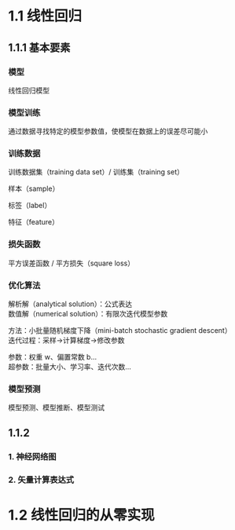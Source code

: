 # 1.1 线性回归
## 1.1.1 基本要素
### 模型
线性回归模型
### 模型训练
通过数据寻找特定的模型参数值，使模型在数据上的误差尽可能小
### 训练数据
训练数据集（training data set）/ 训练集（training set）  

样本（sample）  

标签（label）  

特征（feature）
### 损失函数
平方误差函数 / 平方损失（square loss）
### 优化算法
解析解（analytical solution）：公式表达  
数值解（numerical solution）：有限次迭代模型参数  

方法：小批量随机梯度下降（mini-batch stochastic gradient descent）  
迭代过程：采样->计算梯度->修改参数  

参数：权重 w、偏置常数 b...  
超参数：批量大小、学习率、迭代次数...
### 模型预测
模型预测、模型推断、模型测试
## 1.1.2 
### 1. 神经网络图
### 2. 矢量计算表达式
# 1.2 线性回归的从零实现

